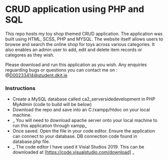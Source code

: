 # CRUD application using PHP and SQL
This repo hosts my toy shop themed CRUD application. The application was built using HTML, SCSS, PHP and MYSQL. The website itself allows users to browse and search the online shop for toys across various categories. It also enables an admin user to add, edit and delete item records or categores as they wish.

Please download and run this application as you wish. Any enquiries reguarding bugs or questions you can contact me on
: @D00233414@student.dkit.ie
### Instructions
* Create a MySQL database called ca2_serversidedevelopment in PHP MyAdmin (code to build will be below)
* Download the repo and save into an C:/xampp/htdoc on your local machine. 
*  _ You will need to download apache server onto your local machine to run this application through xampp_
* Once saved. Open the file in your code editor. Ensure the application can connect to your database. DB connection code found in database.php file.
* _ The code editor I have used it Visial Studios 2019. This can be downloaded at [https://code.visualstudio.com/download] _

